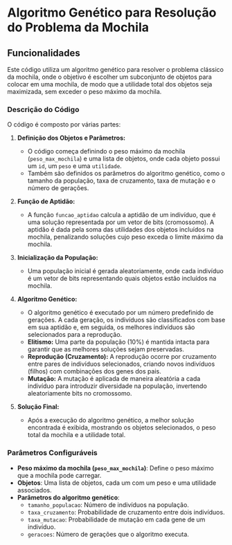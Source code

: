 # Algoritmo Genético para Resolução do Problema da Mochila

## Funcionalidades

Este código utiliza um algoritmo genético para resolver o problema clássico da mochila, onde o objetivo é escolher um subconjunto de objetos para colocar em uma mochila, de modo que a utilidade total dos objetos seja maximizada, sem exceder o peso máximo da mochila.

### Descrição do Código

O código é composto por várias partes:

1. **Definição dos Objetos e Parâmetros:**
   - O código começa definindo o peso máximo da mochila (`peso_max_mochila`) e uma lista de objetos, onde cada objeto possui um `id`, um `peso` e uma `utilidade`.
   - Também são definidos os parâmetros do algoritmo genético, como o tamanho da população, taxa de cruzamento, taxa de mutação e o número de gerações.

2. **Função de Aptidão:**
   - A função `funcao_aptidao` calcula a aptidão de um indivíduo, que é uma solução representada por um vetor de bits (cromossomo). A aptidão é dada pela soma das utilidades dos objetos incluídos na mochila, penalizando soluções cujo peso exceda o limite máximo da mochila.

3. **Inicialização da População:**
   - Uma população inicial é gerada aleatoriamente, onde cada indivíduo é um vetor de bits representando quais objetos estão incluídos na mochila.

4. **Algoritmo Genético:**
   - O algoritmo genético é executado por um número predefinido de gerações. A cada geração, os indivíduos são classificados com base em sua aptidão e, em seguida, os melhores indivíduos são selecionados para a reprodução.
   - **Elitismo:** Uma parte da população (10%) é mantida intacta para garantir que as melhores soluções sejam preservadas.
   - **Reprodução (Cruzamento):** A reprodução ocorre por cruzamento entre pares de indivíduos selecionados, criando novos indivíduos (filhos) com combinações dos genes dos pais.
   - **Mutação:** A mutação é aplicada de maneira aleatória a cada indivíduo para introduzir diversidade na população, invertendo aleatoriamente bits no cromossomo.

5. **Solução Final:**
   - Após a execução do algoritmo genético, a melhor solução encontrada é exibida, mostrando os objetos selecionados, o peso total da mochila e a utilidade total.

### Parâmetros Configuráveis

- **Peso máximo da mochila (`peso_max_mochila`)**: Define o peso máximo que a mochila pode carregar.
- **Objetos**: Uma lista de objetos, cada um com um peso e uma utilidade associados.
- **Parâmetros do algoritmo genético**:
  - `tamanho_populacao`: Número de indivíduos na população.
  - `taxa_cruzamento`: Probabilidade de cruzamento entre dois indivíduos.
  - `taxa_mutacao`: Probabilidade de mutação em cada gene de um indivíduo.
  - `geracoes`: Número de gerações que o algoritmo executa.

